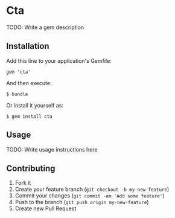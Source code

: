# Cta

TODO: Write a gem description

## Installation

Add this line to your application's Gemfile:

    gem 'cta'

And then execute:

    $ bundle

Or install it yourself as:

    $ gem install cta

## Usage

TODO: Write usage instructions here

## Contributing

1. Fork it
2. Create your feature branch (`git checkout -b my-new-feature`)
3. Commit your changes (`git commit -am 'Add some feature'`)
4. Push to the branch (`git push origin my-new-feature`)
5. Create new Pull Request
